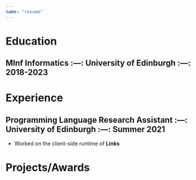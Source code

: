 ```yaml
---
name: "resume"
---
```


# Education
## MInf Informatics :—: University of Edinburgh :—: 2018-2023


# Experience

## Programming Language Research Assistant :—: University of Edinburgh :—: Summer 2021
- Worked on the client-side runtime of **Links**



# Projects/Awards
